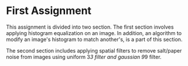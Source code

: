 # First Assignment

This assignment is divided into two section. 
The first section involves applying histogram equalization on an image. In addition, an algorithm to modify an image's histogram to match another's, is a part of this section.

The second section includes applying spatial filters to remove salt/paper noise from images using uniform 3*3 filter and gaussian 9*9 filter.
